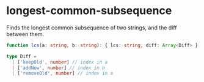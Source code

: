 # longest-common-subsequence

Finds the longest common subsequence of two strings, and the diff between them.

```typescript
function lcs(a: string, b: string): { lcs: string, diff: Array<Diff> }

type Diff =
  | ['keepOld', number] // index in a
  | ['addNew', number] // index in b
  | ['removeOld', number] // index in a
```
